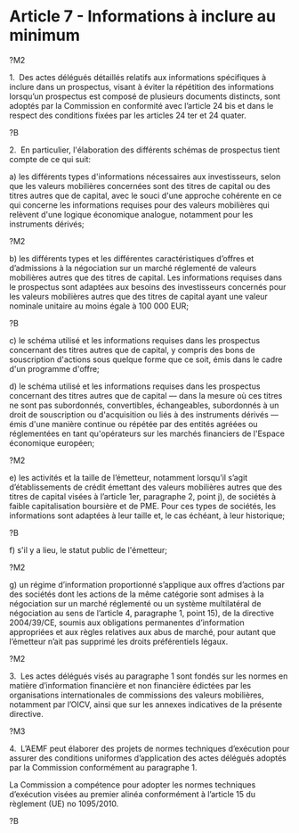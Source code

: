 # Article 7 - Informations à inclure au minimum


?M2

1.  Des actes délégués détaillés relatifs aux informations spécifiques à inclure dans un prospectus, visant à éviter la répétition des informations lorsqu’un prospectus est composé de plusieurs documents distincts, sont adoptés par la Commission en conformité avec l’article 24 bis et dans le respect des conditions fixées par les articles 24 ter et 24 quater.

?B

2.  En particulier, l'élaboration des différents schémas de prospectus tient compte de ce qui suit:

a) les différents types d'informations nécessaires aux investisseurs, selon que les valeurs mobilières concernées sont des titres de capital ou des titres autres que de capital, avec le souci d'une approche cohérente en ce qui concerne les informations requises pour des valeurs mobilières qui relèvent d'une logique économique analogue, notamment pour les instruments dérivés;

?M2

b) les différents types et les différentes caractéristiques d’offres et d’admissions à la négociation sur un marché réglementé de valeurs mobilières autres que des titres de capital. Les informations requises dans le prospectus sont adaptées aux besoins des investisseurs concernés pour les valeurs mobilières autres que des titres de capital ayant une valeur nominale unitaire au moins égale à 100 000 EUR;

?B

c) le schéma utilisé et les informations requises dans les prospectus concernant des titres autres que de capital, y compris des bons de souscription d'actions sous quelque forme que ce soit, émis dans le cadre d'un programme d'offre;

d) le schéma utilisé et les informations requises dans les prospectus concernant des titres autres que de capital — dans la mesure où ces titres ne sont pas subordonnés, convertibles, échangeables, subordonnés à un droit de souscription ou d'acquisition ou liés à des instruments dérivés — émis d'une manière continue ou répétée par des entités agréées ou réglementées en tant qu'opérateurs sur les marchés financiers de l'Espace économique européen;

?M2

e) les activités et la taille de l’émetteur, notamment lorsqu’il s’agit d’établissements de crédit émettant des valeurs mobilières autres que des titres de capital visées à l’article 1er, paragraphe 2, point j), de sociétés à faible capitalisation boursière et de PME. Pour ces types de sociétés, les informations sont adaptées à leur taille et, le cas échéant, à leur historique;

?B

f) s'il y a lieu, le statut public de l'émetteur;

?M2

g) un régime d’information proportionné s’applique aux offres d’actions par des sociétés dont les actions de la même catégorie sont admises à la négociation sur un marché réglementé ou un système multilatéral de négociation au sens de l’article 4, paragraphe 1, point 15), de la directive 2004/39/CE, soumis aux obligations permanentes d’information appropriées et aux règles relatives aux abus de marché, pour autant que l’émetteur n’ait pas supprimé les droits préférentiels légaux.

?M2

3.  Les actes délégués visés au paragraphe 1 sont fondés sur les normes en matière d’information financière et non financière édictées par les organisations internationales de commissions des valeurs mobilières, notamment par l’OICV, ainsi que sur les annexes indicatives de la présente directive.

?M3

4.  L’AEMF peut élaborer des projets de normes techniques d’exécution pour assurer des conditions uniformes d’application des actes délégués adoptés par la Commission conformément au paragraphe 1.

La Commission a compétence pour adopter les normes techniques d’exécution visées au premier alinéa conformément à l’article 15 du règlement (UE) no 1095/2010.

?B
